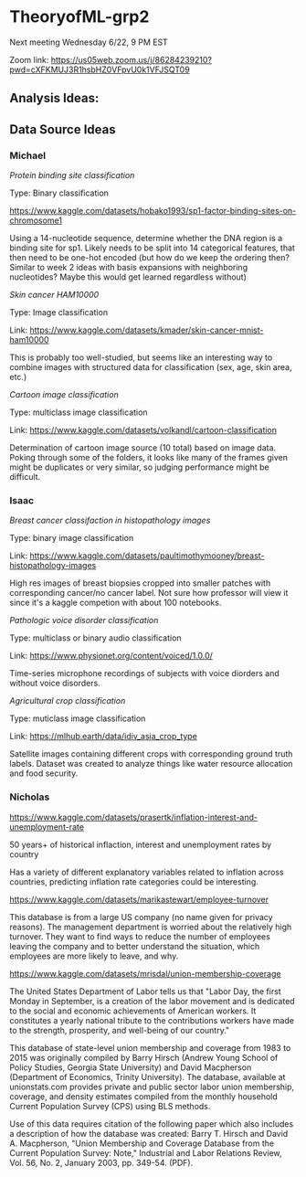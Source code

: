 # TheoryofML-grp2

Next meeting Wednesday 6/22, 9 PM EST

Zoom link:
https://us05web.zoom.us/j/86284239210?pwd=cXFKMUJ3R1hsbHZ0VFpvU0k1VFJSQT09


## Analysis Ideas:




## Data Source Ideas


### Michael 

_Protein binding site classification_

Type: Binary classification

https://www.kaggle.com/datasets/hobako1993/sp1-factor-binding-sites-on-chromosome1

Using a 14-nucleotide sequence, determine whether the DNA region is a binding site for sp1. Likely needs to be split into 14 categorical features, that then need to be one-hot encoded (but how do we keep the ordering then? Similar to week 2 ideas with basis expansions with neighboring nucleotides? Maybe this would get learned regardless without)

_Skin cancer HAM10000_

Type: Image classification

Link: https://www.kaggle.com/datasets/kmader/skin-cancer-mnist-ham10000

This is probably too well-studied, but seems like an interesting way to combine images with structured data for classification (sex, age, skin area, etc.)

_Cartoon image classification_

Type: multiclass image classification

Link: https://www.kaggle.com/datasets/volkandl/cartoon-classification

Determination of cartoon image source (10 total) based on image data. Poking through some of the folders, it looks like many of the frames given might be duplicates or very similar, so judging performance might be difficult.





### Isaac

_Breast cancer classifaction in histopathology images_

Type: binary image classification

Link: https://www.kaggle.com/datasets/paultimothymooney/breast-histopathology-images

High res images of breast biopsies cropped into smaller patches with corresponding cancer/no cancer label. Not sure how professor will view it since it's a kaggle competion with about 100 notebooks.

_Pathologic voice disorder classification_

Type: multiclass or binary audio classification

Link: https://www.physionet.org/content/voiced/1.0.0/

Time-series microphone recordings of subjects with voice diorders and without voice disorders. 

_Agricultural crop classification_

Type: muticlass image classification

Link: https://mlhub.earth/data/idiv_asia_crop_type

Satellite images containing different crops with corresponding ground truth labels. Dataset was created to analyze things like water resource allocation and food security.

### Nicholas 

https://www.kaggle.com/datasets/prasertk/inflation-interest-and-unemployment-rate

50 years+ of historical inflaction, interest and unemployment rates by country

Has a variety of different explanatory variables related to inflation across countries, predicting inflation rate categories could be interesting.

https://www.kaggle.com/datasets/marikastewart/employee-turnover

This database is from a large US company (no name given for privacy reasons). The management department is worried about the relatively high turnover. They want to find ways to reduce the number of employees leaving the company and to better understand the situation, which employees are more likely to leave, and why.

https://www.kaggle.com/datasets/mrisdal/union-membership-coverage

The United States Department of Labor tells us that "Labor Day, the first Monday in September, is a creation of the labor movement and is dedicated to the social and economic achievements of American workers. It constitutes a yearly national tribute to the contributions workers have made to the strength, prosperity, and well-being of our country."

This database of state-level union membership and coverage from 1983 to 2015 was originally compiled by Barry Hirsch (Andrew Young School of Policy Studies, Georgia State University) and David Macpherson (Department of Economics, Trinity University). The database, available at unionstats.com provides private and public sector labor union membership, coverage, and density estimates compiled from the monthly household Current Population Survey (CPS) using BLS methods.

Use of this data requires citation of the following paper which also includes a description of how the database was created: Barry T. Hirsch and David A. Macpherson, "Union Membership and Coverage Database from the Current Population Survey: Note," Industrial and Labor Relations Review, Vol. 56, No. 2, January 2003, pp. 349-54. (PDF).
